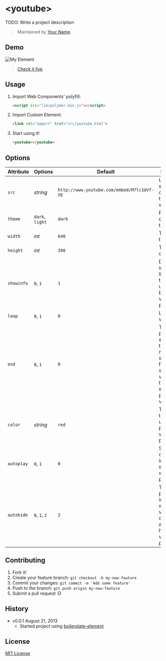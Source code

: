 # &lt;youtube&gt;

TODO: Write a project description

> Maintained by [Your Name](https://github.com/yourname).

## Demo

![My Element]()

> [Check it live](http://customelements.github.io/boilerplate-element).

## Usage

1. Import Web Components' polyfill:

	```html
	<script src="lib/polymer.min.js"></script>
	```

2. Import Custom Element:

	```html
	<link rel="import" href="src/youtube.html">
	```

3. Start using it!

	```html
	<youtube></youtube>
	```

## Options

Attribute    | Options         | Default                                    | Description
---          | ---             | ---                                        | ---
`src`        | *string*        | `http://www.youtube.com/embed/M7lc1UVf-VE` | URL specifies the content that the player will load 
`theme`      | `dark`, `light` | `dark`                                     | Player controls theme
`width`      | *int*           | `640`                                      | The width of the player
`height`     | *int*           | `390`                                      | The height of the player
`showinfo`   | `0`, `1`        | `1`                                        | Display information like the video title and uploader before the video starts playing.
`loop`       | `0`, `1`        | `0`                                        | Loop the video
`end`        | `0`, `1`        | `0`                                        | This parameter specifies the time, measured in seconds from the start of the video, when the player should stop playing the video
`color`      | *string*        | `red`                                      | The color that will be used in the player's video progress bar
`autoplay`   | `0`, `1`        | `0`                                        | Sets whether or not the initial video will autoplay when the player loads
`autohide`   | `0`, `1`, `2`   | `2`                                        | This parameter indicates whether the video controls will automatically hide after a video begins playing


## Contributing

1. Fork it!
2. Create your feature branch: `git checkout -b my-new-feature`
3. Commit your changes: `git commit -m 'Add some feature'`
4. Push to the branch: `git push origin my-new-feature`
5. Submit a pull request :D

## History

* v0.0.1 August 21, 2013
	* Started project using [boilerplate-element](https://github.com/customelements/boilerplate-element)

## License

[MIT License](http://opensource.org/licenses/MIT)